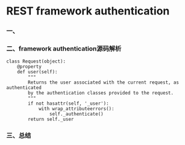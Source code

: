 # REST framework authentication

### 一、



### 二、framework authentication源码解析

```
class Request(object):
    @property
    def user(self):
        """
        Returns the user associated with the current request, as authenticated
        by the authentication classes provided to the request.
        """
        if not hasattr(self, '_user'):
            with wrap_attributeerrors():
                self._authenticate()
        return self._user
```

### 三、总结

